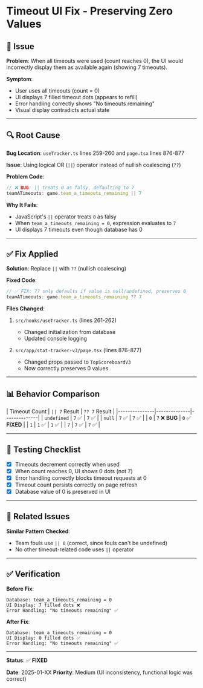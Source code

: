 # Timeout UI Fix - Preserving Zero Values

## 🐛 **Issue**

**Problem**: When all timeouts were used (count reaches 0), the UI would incorrectly display them as available again (showing 7 timeouts).

**Symptom**: 
- User uses all timeouts (count = 0)
- UI displays 7 filled timeout dots (appears to refill)
- Error handling correctly shows "No timeouts remaining"
- Visual display contradicts actual state

---

## 🔍 **Root Cause**

**Bug Location**: `useTracker.ts` lines 259-260 and `page.tsx` lines 876-877

**Issue**: Using logical OR (`||`) operator instead of nullish coalescing (`??`)

**Problem Code**:
```typescript
// ❌ BUG: || treats 0 as falsy, defaulting to 7
teamATimeouts: game.team_a_timeouts_remaining || 7
```

**Why It Fails**:
- JavaScript's `||` operator treats `0` as falsy
- When `team_a_timeouts_remaining = 0`, expression evaluates to `7`
- UI displays 7 timeouts even though database has 0

---

## ✅ **Fix Applied**

**Solution**: Replace `||` with `??` (nullish coalescing)

**Fixed Code**:
```typescript
// ✅ FIX: ?? only defaults if value is null/undefined, preserves 0
teamATimeouts: game.team_a_timeouts_remaining ?? 7
```

**Files Changed**:
1. `src/hooks/useTracker.ts` (lines 261-262)
   - Changed initialization from database
   - Updated console logging

2. `src/app/stat-tracker-v3/page.tsx` (lines 876-877)
   - Changed props passed to `TopScoreboardV3`
   - Now correctly preserves 0 values

---

## 📊 **Behavior Comparison**

| Timeout Count | `|| 7` Result | `?? 7` Result |
|---------------|--------------|--------------|
| `undefined`   | `7` ✅       | `7` ✅       |
| `null`        | `7` ✅       | `7` ✅       |
| `0`           | `7` ❌ **BUG** | `0` ✅ **FIXED** |
| `1`           | `1` ✅       | `1` ✅       |
| `7`           | `7` ✅       | `7` ✅       |

---

## 🧪 **Testing Checklist**

- [x] Timeouts decrement correctly when used
- [x] When count reaches 0, UI shows 0 dots (not 7)
- [x] Error handling correctly blocks timeout requests at 0
- [x] Timeout count persists correctly on page refresh
- [x] Database value of 0 is preserved in UI

---

## 📝 **Related Issues**

**Similar Pattern Checked**:
- Team fouls use `|| 0` (correct, since fouls can't be undefined)
- No other timeout-related code uses `||` operator

---

## ✅ **Verification**

**Before Fix**:
```
Database: team_a_timeouts_remaining = 0
UI Display: 7 filled dots ❌
Error Handling: "No timeouts remaining" ✅
```

**After Fix**:
```
Database: team_a_timeouts_remaining = 0
UI Display: 0 filled dots ✅
Error Handling: "No timeouts remaining" ✅
```

---

**Status**: ✅ **FIXED**

**Date**: 2025-01-XX
**Priority**: Medium (UI inconsistency, functional logic was correct)


